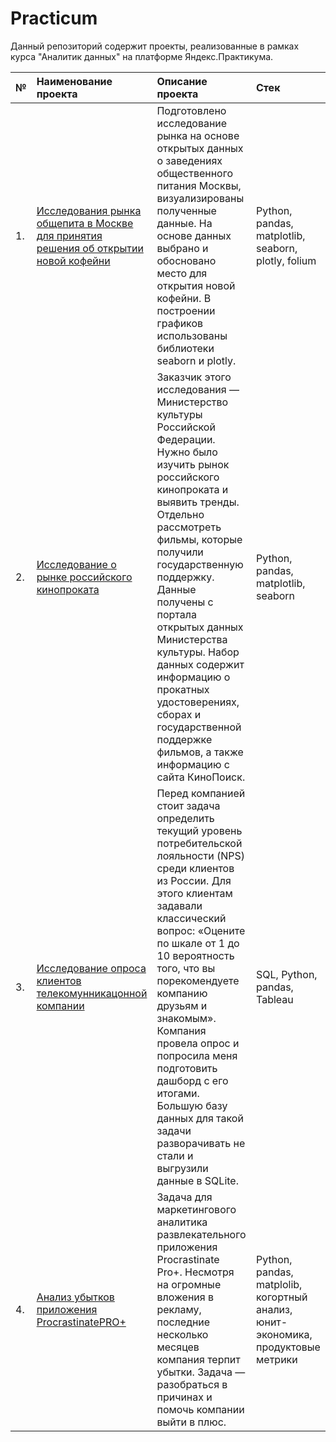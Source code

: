 # Practicum
Данный репозиторий содержит проекты, реализованные в рамках курса "Аналитик данных" на платформе Яндекс.Практикума.

| №  | Наименование проекта  | Описание проекта | Стек |
|:-- |:----------------------|:--------------|:-------------|
| 1. |[Исследования рынка общепита в Москве для принятия решения об открытии новой кофейни](https://github.com/DPetrukhina/Practicum/tree/main/public_catering)|Подготовлено исследование рынка на основе открытых данных о заведениях общественного питания Москвы, визуализированы полученные данные. На основе данных выбрано и обосновано место для открытия новой кофейни. В построении графиков использованы библиотеки seaborn и plotly.|Python, pandas, matplotlib, seaborn, plotly, folium|
| 2. |[Исследование о рынке российского кинопроката](https://github.com/DPetrukhina/Practicum/tree/main/cinema)|Заказчик этого исследования — Министерство культуры Российской Федерации. Нужно было изучить рынок российского кинопроката и выявить тренды. Отдельно рассмотреть фильмы, которые получили государственную поддержку. Данные получены с портала открытых данных Министерства культуры. Набор данных содержит информацию о прокатных удостоверениях, сборах и государственной поддержке фильмов, а также информацию с сайта КиноПоиск. |Python, pandas, matplotlib, seaborn|
| 3. |[Исследование опроса клиентов телекомунникацонной компании](https://github.com/DPetrukhina/Practicum/tree/main/telecommunications)|Перед компанией стоит задача определить текущий уровень потребительской лояльности (NPS) среди клиентов из России. Для этого клиентам задавали классический вопрос: «Оцените по шкале от 1 до 10 вероятность того, что вы порекомендуете компанию друзьям и знакомым». Компания провела опрос и попросила меня подготовить дашборд с его итогами. Большую базу данных для такой задачи разворачивать не стали и выгрузили данные в SQLite.|SQL, Python, pandas, Tableau|
| 4. |[Анализ убытков приложения ProcrastinatePRO+](https://github.com/DPetrukhina/Practicum/tree/main/marketing_game)|Задача для маркетингового аналитика развлекательного приложения Procrastinate Pro+. Несмотря на огромные вложения в рекламу, последние несколько месяцев компания терпит убытки. Задача — разобраться в причинах и помочь компании выйти в плюс.|Python, pandas, matplolib, когортный анализ, юнит-экономика, продуктовые метрики|

